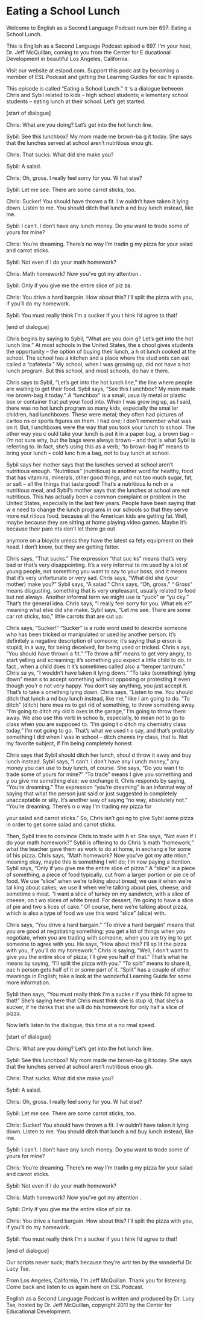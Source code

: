 # Eating a School Lunch

Welcome to English as a Second Language Podcast num ber 697: Eating a School Lunch. 

This is English as a Second Language Podcast episod e 697.  I’m your host, Dr. Jeff McQuillan, coming to you from the Center for E ducational Development in beautiful Los Angeles, California. 

Visit our website at eslpod.com.  Support this podc ast by becoming a member of ESL Podcast and getting the Learning Guides for eac h episode. 

This episode is called “Eating a School Lunch.”  It ’s a dialogue between Chris and Sybil related to kids – high school students; e lementary school students – eating lunch at their school.  Let’s get started. 

[start of dialogue] 

Chris:  What are you doing?  Let’s get into the hot  lunch line. 

Sybil:  See this lunchbox?  My mom made me brown-ba g it today.  She says that the lunches served at school aren’t nutritious enou gh.   

Chris:  That sucks.  What did she make you? 

Sybil:  A salad. 

Chris:  Oh, gross.  I really feel sorry for you.  W hat else? 

Sybil:  Let me see.  There are some carrot sticks, too. 

Chris:  Sucker!  You should have thrown a fit.  I w ouldn’t have taken it lying down.  Listen to me.  You should ditch that lunch a nd buy lunch instead, like me.   

Sybil:  I can’t.  I don’t have any lunch money.  Do  you want to trade some of yours for mine? 

Chris:  You’re dreaming.  There’s no way I’m tradin g my pizza for your salad and carrot sticks.   

Sybil:  Not even if I do your math homework? 

Chris:  Math homework?  Now you’ve got my attention .   

Sybil:  Only if you give me the entire slice of piz za.   

Chris:  You drive a hard bargain.  How about this?  I’ll split the pizza with you, if you’ll do my homework. 

Sybil:  You must really think I’m a sucker if you t hink I’d agree to that! 

[end of dialogue] 

Chris begins by saying to Sybil, “What are you doin g?  Let’s get into the hot lunch line.”  At most schools in the United States, the s chool gives students the opportunity – the option of buying their lunch, a h ot lunch cooked at the school. The school has a kitchen and a place where the stud ents can eat called a “cafeteria.”  My school, when I was growing up, did  not have a hot lunch program.  But this school, and most schools, do hav e them.   

Chris says to Sybil, “Let’s get into the hot lunch line,” the line where people are waiting to get their food.  Sybil says, “See this l unchbox?  My mom made me brown-bag it today.”  A “lunchbox” is a small, usua lly metal or plastic box or container that put your food into.  When I was grow ing up, as I said, there was no hot lunch program so many kids, especially the smal ler children, had lunchboxes. These were metal; they often had pictures of cartoo ns or sports figures on them. I had one; I don’t remember what was on it.  But, l unchboxes were the way that you took your lunch to school.  The other way you c ould take your lunch is put it in a paper bag, a brown bag – I’m not sure why, but  the bags were always brown – and that is what Sybil is referring to.  In fact,  she’s using this as a verb; “to brown-bag it” means to bring your lunch – cold lunc h in a bag, not to buy lunch at school. 

Sybil says her mother says that the lunches served at school aren’t nutritious enough.  “Nutritious” (nutritious) is another word for healthy, food that has vitamins, minerals, other good things, and not too much sugar, fat, or salt – all the things that taste good!  That’s a nutritious lu nch or a nutritious meal, and Sybil’s mother says that the lunches at school are not nutritious.  This has actually been a common complaint or problem in the United States, especially in the last few years.  People have been saying that w e need to change the lunch programs in our schools so that they serve more nut ritious food, because all the American kids are getting fat.  Well, maybe because  they are sitting at home playing video games.  Maybe it’s because their pare nts don’t let them go out  

anymore on a bicycle unless they have the latest sa fety equipment on their head. I don’t know, but they are getting fatter.   

Chris says, “That sucks.”  The expression “that suc ks” means that’s very bad or that’s very disappointing.  It’s a very informal te rm used by a lot of young people, not something you want to say to your boss, and it means that it’s very unfortunate or very sad.  Chris says, “What did she  (your mother) make you?” Sybil says, “A salad.”  Chris says, “Oh, gross.”  “ Gross” means disgusting, something that is very unpleasant, usually related to food but not always. Another informal term we might use is “yuck” or “yu cky.”  That’s the general idea. Chris says, “I really feel sorry for you.  What els e?” meaning what else did she make.  Sybil says, “Let me see.  There are some car rot sticks, too,” little carrots that are cut up.   

Chris says, “Sucker!”  “Sucker” is a rude word used  to describe someone who has been tricked or manipulated or used by another person.  It’s definitely a negative description of someone; it’s saying that p erson is stupid, in a way, for being deceived, for being used or tricked.  Chris s ays, “You should have thrown a fit.”  “To throw a fit” means to get very angry, to  start yelling and screaming; it’s something you expect a little child to do.  In fact , when a child does it it’s sometimes called also a “temper tantrum.”  Chris sa ys, “I wouldn’t have taken it lying down.”  “To take (something) lying down” mean s to accept something without opposing or protesting it even though you’r e not very happy.  You don’t say anything, you just accept it.  That’s to take s omething lying down.  Chris says, “Listen to me.  You should ditch that lunch a nd buy lunch instead, like me,” like I am going to do.  “To ditch” (ditch) here mea ns to get rid of something, to throw something away.  “I’m going to ditch my old b oxes in the garage,” I’m going to throw them away.  We also use this verb in schoo ls, especially, to mean not to go to class when you are supposed to.  “I’m going t o ditch my chemistry class today,” I’m not going to go.  That’s what we used t o say, and that’s probably something I did when I was in school – ditch chemis try class, that is.  Not my favorite subject, if I’m being completely honest. 

Chris says that Sybil should ditch her lunch, shoul d throw it away and buy lunch instead.  Sybil says, “I can’t.  I don’t have any l unch money,” any money you can use to buy lunch, of course.  She says, “Do you wan t to trade some of yours for mine?”  “To trade” means I give you something and y ou give me something else; we exchange it.  Chris responds by saying, “You’re dreaming.”  The expression “you’re dreaming” is an informal way of saying that  what the person just said or just suggested is completely unacceptable or silly.   It’s another way of saying “no way, absolutely not.”  “You’re dreaming.  There’s n o way I’m trading my pizza for  

your salad and carrot sticks.”  So, Chris isn’t goi ng to give Sybil some pizza in order to get some salad and carrot sticks. 

Then, Sybil tries to convince Chris to trade with h er.  She says, “Not even if I do your math homework?”  Sybil is offering to do Chris ’s math “homework,” what the teacher gave them as work to do at home, in exchang e for some of his pizza. Chris says, “Math homework?  Now you’ve got my atte ntion,” meaning okay, maybe this is something I will do; I’m now paying a ttention.  Sybil says, “Only if you give me the entire slice of pizza.”  A “slice” is a piece of something, a piece of food typically, cut from a larger portion or pie ce of food.  We use “slice” when we’re talking about bread; we use it when we’re tal king about cakes; we use it when we’re talking about pies, cheese, and sometime s meat.  “I want a slice of turkey on my sandwich, with a slice of cheese, on t wo slices of white bread.  For dessert, I’m going to have a slice of pie and two s lices of cake.”  Of course, here we’re talking about pizza, which is also a type of food we use this word “slice” (slice) with. 

Chris says, “You drive a hard bargain.”  “To drive a hard bargain” means that you are good at negotiating something; you get a lot of  things when you negotiate, when you are trading with someone, when you are try ing to get someone to agree with you.  He says, “How about this?  I’ll sp lit the pizza with you, if you’ll do my homework.”  Chris is saying, “Well, I don’t want  to give you the entire slice of pizza; I’ll give you half of that.”  That’s what he  means by saying, “I’ll split the pizza with you.”  “To split” means to share it, eac h person gets half of it or some part of it.  “Split” has a couple of other meanings  in English; take a look at the wonderful Learning Guide for some more information.  

Sybil then says, “You must really think I’m a sucke r if you think I’d agree to that!” She’s saying here that Chris must think she is stup id, that she’s a sucker, if he thinks that she will do his homework for only half a slice of pizza. 

Now let’s listen to the dialogue, this time at a no rmal speed. 

[start of dialogue] 

Chris:  What are you doing?  Let’s get into the hot  lunch line. 

Sybil:  See this lunchbox?  My mom made me brown-ba g it today.  She says that the lunches served at school aren’t nutritious enou gh.   

Chris:  That sucks.  What did she make you? 

Sybil:  A salad. 

Chris:  Oh, gross.  I really feel sorry for you.  W hat else? 

Sybil:  Let me see.  There are some carrot sticks, too. 

Chris:  Sucker!  You should have thrown a fit.  I w ouldn’t have taken it lying down.  Listen to me.  You should ditch that lunch a nd buy lunch instead, like me.   

Sybil:  I can’t.  I don’t have any lunch money.  Do  you want to trade some of yours for mine? 

Chris:  You’re dreaming.  There’s no way I’m tradin g my pizza for your salad and carrot sticks.   

Sybil:  Not even if I do your math homework? 

Chris:  Math homework?  Now you’ve got my attention .   

Sybil:  Only if you give me the entire slice of piz za.   

Chris:  You drive a hard bargain.  How about this?  I’ll split the pizza with you, if you’ll do my homework. 

Sybil:  You must really think I’m a sucker if you t hink I’d agree to that! 

[end of dialogue] 

Our scripts never suck; that’s because they’re writ ten by the wonderful Dr. Lucy Tse.   

From Los Angeles, California, I’m Jeff McQuillan.  Thank you for listening.  Come back and listen to us again here on ESL Podcast. 

English as a Second Language Podcast is written and  produced by Dr. Lucy Tse, hosted by Dr. Jeff McQuillan, copyright 2011 by the  Center for Educational Development.

